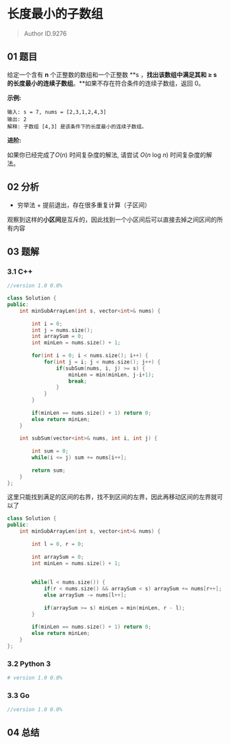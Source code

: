 # 长度最小的子数组
> Author ID.9276

## 01 题目

给定一个含有 **n** 个正整数的数组和一个正整数 **s ，**找出该数组中满足其和 **≥ s** 的长度最小的连续子数组**。**如果不存在符合条件的连续子数组，返回 0。

**示例:** 

```
输入: s = 7, nums = [2,3,1,2,4,3]
输出: 2
解释: 子数组 [4,3] 是该条件下的长度最小的连续子数组。
```

**进阶:**

如果你已经完成了*O*(*n*) 时间复杂度的解法, 请尝试 *O*(*n* log *n*) 时间复杂度的解法。

## 02 分析

- 穷举法 + 提前退出，存在很多重复计算（子区间）

观察到这样的**小区间**是互斥的，因此找到一个小区间后可以直接去掉之间区间的所有内容



## 03 题解

### 3.1 C++

```c++
//version 1.0 0.0%

class Solution {
public:
    int minSubArrayLen(int s, vector<int>& nums) {
        
        int i = 0;
        int j = nums.size();
        int arraySum = 0;
        int minLen = nums.size() + 1;
        
        for(int i = 0; i < nums.size(); i++) {
            for(int j = i; j < nums.size(); j++) {
                if(subSum(nums, i, j) >= s) {
                    minLen = min(minLen, j-i+1);
                    break;
                }
            }
        }
        
        if(minLen == nums.size() + 1) return 0;
        else return minLen;
    }
    
    int subSum(vector<int>& nums, int i, int j) {
        
        int sum = 0;
        while(i <= j) sum += nums[i++];
        
        return sum;
    }
};
```

这里只能找到满足的区间的右界，找不到区间的左界，因此再移动区间的左界就可以了

```c++
class Solution {
public:
    int minSubArrayLen(int s, vector<int>& nums) {
        
        int l = 0, r = 0;
   
        int arraySum = 0;
        int minLen = nums.size() + 1;
        
   
        while(l < nums.size()) {
            if(r < nums.size() && arraySum < s) arraySum += nums[r++];
            else arraySum -= nums[l++];
                
            if(arraySum >= s) minLen = min(minLen, r - l);
        }
        
        if(minLen == nums.size() + 1) return 0;
        else return minLen;
    }
};
```



### 3.2 Python 3

```python
# version 1.0 0.0%

```

### 3.3 Go

```Go
//version 1.0 0.0%

```



## 04 总结

